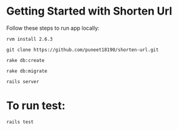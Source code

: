 # Getting Started with Shorten Url

Follow these steps to run app locally:

```shell
rvm install 2.6.3
```

```
git clone https://github.com/puneet18190/shorten-url.git
```

```
rake db:create
```

```
rake db:migrate
```

```
rails server
```

# To run test:

```
rails test
```